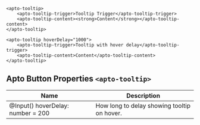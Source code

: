 ```
<apto-tooltip>
    <apto-tooltip-trigger>Tooltip Trigger</apto-tooltip-trigger>
    <apto-tooltip-content><strong>Content</strong></apto-tooltip-content>
</apto-tooltip>
```
```
<apto-tooltip hoverDelay="1000">
    <apto-tooltip-trigger>Tooltip with hover delay</apto-tooltip-trigger>
    <apto-tooltip-content>Content</apto-tooltip-content>
</apto-tooltip>
```

## Apto Button Properties `<apto-tooltip>`
Name | Description
---- | -----------
@Input() hoverDelay: number = 200 | How long to delay showing tooltip on hover.
